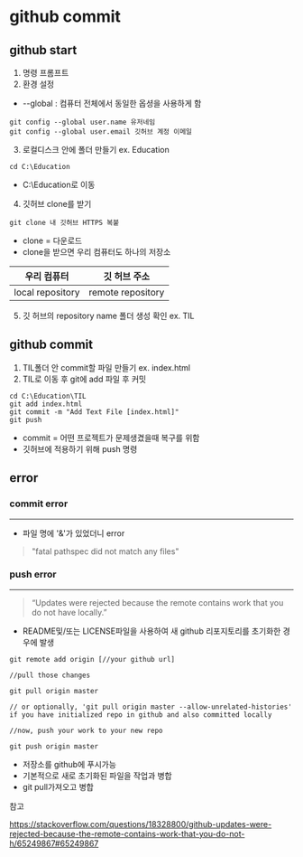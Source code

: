 # github commit

## github start
1. 명령 프롬프트
2. 환경 설정 

- --global : 컴퓨터 전체에서 동일한 옵셩을 사용하게 함

```git
git config --global user.name 유저네임
git config --global user.email 깃허브 계정 이메일
```
3. 로컬디스크 안에 폴더 만들기 ex. Education
```
cd C:\Education
```
- C:\Education로 이동

4. 깃허브 clone를 받기
```
git clone 내 깃허브 HTTPS 복붙 
```
- clone = 다운로드 
- clone을 받으면 우리 컴퓨터도 하나의 저장소

|우리 컴퓨터|깃 허브 주소|
|--|--|
|local repository|remote repository|

5. 깃 허브의 repository name 폴더 생성 확인 ex. TIL


## github commit

1. TIL폴더 안 commit할 파일 만들기 ex. index.html
2. TIL로 이동 후 git에 add 파일 후 커밋
```
cd C:\Education\TIL
git add index.html
git commit -m "Add Text File [index.html]"
git push
```
- commit = 어떤 프로젝트가 문제생겼을때 복구를 위함
- 깃허브에 적용하기 위해 push 명령

## error

### commit error
---
- 파일 명에 '&'가 있었더니 error

>"fatal pathspec did not match any files"

### push error
---

>“Updates were rejected because the remote contains work that you do not have locally.”
- README및/또는 LICENSE파일을 사용하여 새 github 리포지토리를 초기화한 경우에 발생


```git
git remote add origin [//your github url]

//pull those changes

git pull origin master 

// or optionally, 'git pull origin master --allow-unrelated-histories' if you have initialized repo in github and also committed locally

//now, push your work to your new repo

git push origin master
```

- 저장소를 github에 푸시가능 
- 기본적으로 새로 초기화된 파일을 작업과 병합
- git pull가져오고 병합 

참고

https://stackoverflow.com/questions/18328800/github-updates-were-rejected-because-the-remote-contains-work-that-you-do-not-h/65249867#65249867
